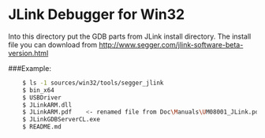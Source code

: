 JLink Debugger for Win32
========================

Into this directory put the GDB parts from JLink install directory. The install file you can download from http://www.segger.com/jlink-software-beta-version.html

###Example:

``` bash
    $ ls -1 sources/win32/tools/segger_jlink
    $ bin_x64
    $ USBDriver
    $ JLinkARM.dll
    $ JLinkARM.pdf    <- renamed file from Doc\Manuals\UM08001_JLink.pdf
    $ JLinkGDBServerCL.exe
    $ README.md
```

